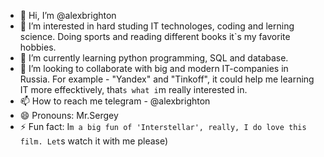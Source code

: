 - 👋 Hi, I’m @alexbrighton
- 👀 I’m interested in hard studing IT technologes, coding and lerning science. Doing sports and reading different books it`s my favorite hobbies.
- 🌱 I’m currently learning python programming, SQL and database.
- 💞️ I’m looking to collaborate with big and modern IT-companies in Russia. For example - "Yandex" and "Tinkoff", it could help me learning IT more effecktively, that`s what i`m really interested in. 
- 📫 How to reach me telegram - @alexbrighton
- 😄 Pronouns: Mr.Sergey
- ⚡ Fun fact: I`m a big fun of 'Interstellar', really, I do love this film. Let`s watch it with me please)

<!---
alexbrighton/alexbrighton is a ✨ special ✨ repository because its `README.md` (this file) appears on your GitHub profile.
You can click the Preview link to take a look at your changes.
--->
